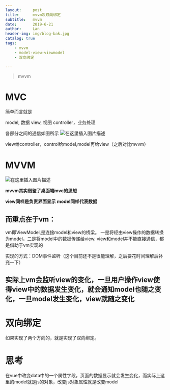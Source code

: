 ```yaml
---
layout:     post
title:      mvvm及双向绑定
subtitle:   mvvm
date:       2019-6-21
author:     Lan
header-img: img/blog-bak.jpg
catalog: true
tags:
    - mvvm
    - model-view-viewmodel
    - 双向绑定

---
```


>mvvm

# MVC
简单而言就是

model, 数据
view, 视图
controller，业务处理

各部分之间的通信如图所示
 ![在这里插入图片描述](https://img-blog.csdnimg.cn/20190621201945513.png?x-oss-process=image/watermark,type_ZmFuZ3poZW5naGVpdGk,shadow_10,text_aHR0cHM6Ly9ibG9nLmNzZG4ubmV0L0NoZW5Ydll1YW5fMDAx,size_16,color_FFFFFF,t_70)

view给controller，control给model,model再给view（之后对比mvvm）

# MVVM


  ![在这里插入图片描述](https://img-blog.csdnimg.cn/20190621202412808.png?x-oss-process=image/watermark,type_ZmFuZ3poZW5naGVpdGk,shadow_10,text_aHR0cHM6Ly9ibG9nLmNzZG4ubmV0L0NoZW5Ydll1YW5fMDAx,size_16,color_FFFFFF,t_70)


  **mvvm其实借鉴了桌面端mvc的思想**

  **view同样是负责界面显示**
  **model同样代表数据**

  ## **而重点在于vm：**
vm即ViewModel,是连接model和view的桥梁。
一是将经由view操作的数据转换为model，二是将model中的数据传递给view.
view和model并不能直接通信，都是借助于vm实现的

实现的方式：DOM事件监听（这个目前还不是很能理解，之后要花时间理解后补充一下）
## **实际上vm会监听view的变化，一旦用户操作view使得view中的数据发生变化，就会通知model也随之变化，一旦model发生变化，view就随之变化**

# 双向绑定

如果实现了两个方向的，就是实现了双向绑定。

# 思考
在vue中改变data中的一个属性字段，页面的数据显示就会发生变化，而实际上这里的model就是js的对象，改变js对象属性就是改变model



